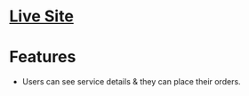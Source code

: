 <a href="https://img-hub.netlify.app/"><h1>Live Site</h2></a>

# Features 
- Users can see service details & they can place their orders.
